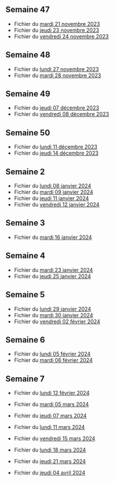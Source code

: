 ## Semaine 47

- Fichier du [mardi 21 novembre 2023](./6eme6/2023-11-21_6eme6.pdf)
- Fichier du [jeudi 23 novembre 2023](./6eme6/2023-11-23_6eme6.pdf)
- Fichier du [vendredi 24 novembre 2023](./6eme6/2023-11-24_6eme6.pdf)


## Semaine 48
 
- Fichier du [lundi 27 novembre 2023](./6eme6/2023-11-27_6eme6.pdf)
- Fichier du [mardi 28 novembre 2023](./6eme6/2023-11-28_6eme6.pdf)

## Semaine 49

- Fichier du [jeudi 07 décembre 2023](./6eme6/2023-12-07_6eme6.pdf)
- Fichier du [vendredi 08 décembre 2023](./6eme6/2023-12-08_6eme6.pdf)

## Semaine 50 

- Fichier du [lundi 11 décembre 2023](./6eme6/2023-12-11_6eme6.pdf)
- Fichier du [jeudi 14 décembre 2023](./6eme6/2023-12-14_6eme6.pdf)

## Semaine 2

- Fichier du [lundi 08 janvier 2024](./6eme6/2024-01-08_6eme6.pdf)
- Fichier du [mardi 09 janvier 2024](./6eme6/2024-01-09_6eme6.pdf)
- Fichier du [jeudi 11 janvier 2024](./6eme6/2024-01-11_6eme6.pdf)
- Fichier du [vendredi 12 janvier 2024](./6eme6/2024-01-12_6eme6.pdf)

## Semaine 3

- Fichier du [mardi 16 janvier 2024](./6eme6/2024-01-16_6eme6.pdf)

## Semaine 4

- Fichier du [mardi 23 janvier 2024](./6eme6/2024-01-23_6eme6.pdf)
- Fichier du [jeudi 25 janvier 2024](./6eme6/2024-01-25_6eme6.pdf)

## Semaine 5

- Fichier du [lundi 29 janvier 2024](./6eme6/2024-01-29_6eme6.pdf)
- Fichier du [mardi 30 janvier 2024](./6eme6/2024-01-30_6eme6.pdf)
- Fichier du [vendredi 02 février 2024](./6eme6/2024-02-02_6eme6.pdf)

## Semaine 6 

- Fichier du [lundi 05 février 2024](./6eme6/2024-02-05_6eme6.pdf)
- Fichier du [mardi 06 février 2024](./6eme6/2024-02-06_6eme6.pdf)

## Semaine 7 
 
- Fichier du [lundi 12 février 2024](./6eme6/2024-02-12_6eme6.pdf)
- Fichier du [mardi 05 mars 2024](./6eme6/2024-03-05_6eme6.pdf)
- Fichier du [jeudi 07 mars 2024](./6eme6/2024-03-07_6eme6.pdf)
- Fichier du [lundi 11 mars 2024](./6eme6/2024-03-11_6eme6.pdf)
- Fichier du [vendredi 15 mars 2024](./6eme6/2024-03-15_6eme6.pdf)


- Fichier du [lundi 18 mars 2024](./6eme6/2024-03-18_6eme6.pdf)
- Fichier du [jeudi 21 mars 2024](./6eme6/2024-03-21_6eme6.pdf)

- Fichier du [jeudi 04 avril 2024](./6eme6/2024-04-04_6eme6.pdf)
